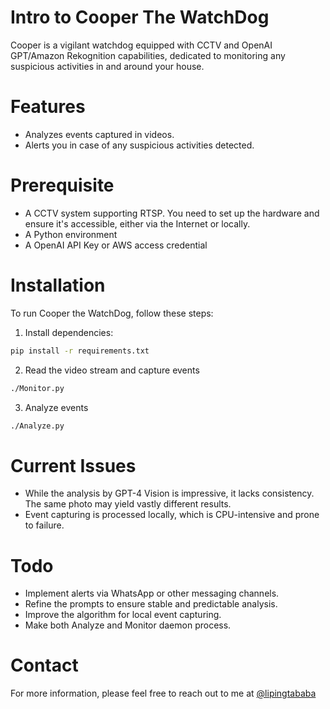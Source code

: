 # Intro to Cooper The WatchDog 
Cooper is a vigilant watchdog equipped with CCTV and OpenAI GPT/Amazon Rekognition capabilities, 
dedicated to monitoring any suspicious activities in and around your house.

# Features
- Analyzes events captured in videos.
- Alerts you in case of any suspicious activities detected.

# Prerequisite
- A CCTV system supporting RTSP. You need to set up the hardware and ensure it's accessible, either via the Internet or locally.
- A Python environment
- A OpenAI API Key or AWS access credential

# Installation
To run Cooper the WatchDog, follow these steps:

1) Install dependencies:
```bash
pip install -r requirements.txt
```

2) Read the video stream and capture events
```bash
./Monitor.py
```

3) Analyze events
```bash
./Analyze.py
```

# Current Issues
- While the analysis by GPT-4 Vision is impressive, it lacks consistency. The same photo may yield vastly different results.
- Event capturing is processed locally, which is CPU-intensive and prone to failure.

# Todo
- Implement alerts via WhatsApp or other messaging channels.
- Refine the prompts to ensure stable and predictable analysis.
- Improve the algorithm for local event capturing.
- Make both Analyze and Monitor daemon process.

# Contact
For more information, please feel free to reach out to me at [@lipingtababa](https://github.com/lipingtababa)


